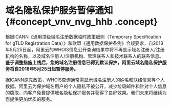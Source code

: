 # 域名隐私保护服务暂停通知 {#concept_vnv_nvg_hhb .concept}

根据ICANN《通用顶级域名注册数据临时政策细则（Temporary Specification for gTLD Registration Data）》和欧盟《通用数据保护条例》合规要求，自2018年5月25日起，阿里云的WHOIS信息公开查询结果中将不再显示域名注册人/注册机构的名称，以及域名注册人/注册机构、管理联系人和技术联系人的联系信息。 **鉴于调整措施上线后，您的域名注册信息已得到默认保护，阿里云域名隐私保护服务将自2018年5月25日起暂停服务。**

据ICANN原先政策，WHOIS查询通常需显示域名注册人的姓名和联络信息等个人数据。阿里云为保护域名用户的个人隐私不被公开，减少垃圾邮件和针对个人信息的窃取，向客户免费提供域名隐私保护服务并获得了良好效果。我们未来将继续为您提供更加优质的服务。

